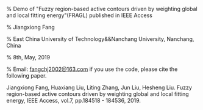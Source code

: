 % Demo of "Fuzzy region-based active contours driven by weighting global and local fitting energy"(FRAGL) published  in IEEE Access

% Jiangxiong Fang

% East China University of Technology&&Nanchang University, Nanchang, China

% 8th, May, 2019

% Email: fangchj2002@163.com if you use the code, please cite the following paper.



Jiangxiong Fang, Huaxiang Liu, Liting Zhang, Jun Liu, Hesheng Liu. Fuzzy region-based active contours driven by weighting global and local fitting energy, IEEE Access, vol.7, pp.184518 - 184536, 2019.

